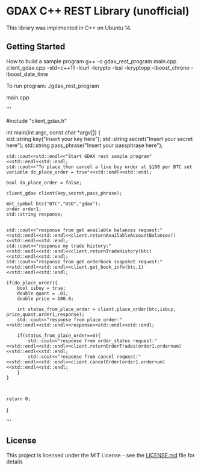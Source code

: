 # GDAX C++ REST Library (unofficial)

This library was implimented in C++ on Ubuntu 14.

## Getting Started

How to build a sample program
 g++ -o gdax_rest_program  main.cpp client_gdax.cpp -std=c++11 -lcurl -lcrypto -lssl -lcryptopp -lboost_chrono -lboost_date_time

To run program:
./gdax_rest_program




main.cpp

'''

#include "client_gdax.h"

int main(int argc, const char *argv[])
{	
	std::string key("Insert your key here");
	std::string secret("Insert your secret here");
	std::string pass_phrase("Insert your passphrase here");

	std::cout<<std::endl<<"Start GDAX rest sample program"<<std::endl<<std::endl;
	std::cout<<"To place then cancel a live buy order at $100 per BTC set variable do_place_order = true"<<std::endl<<std::endl;
	
	bool do_place_order = false;
	
	client_gdax client(key,secret,pass_phrase);
	
	mkt_symbol btc("BTC","USD","gdax");
	order order1;
	std::string response;
	
	
	std::cout<<"response from get available balances request:"<<std::endl<<std::endl<<client.returnAvailableAccountBalances()<<std::endl<<std::endl;
	std::cout<<"response my trade history:"<<std::endl<<std::endl<<client.returnTradeHistory(btc)<<std::endl<<std::endl;
	std::cout<<"response from get orderbook snapshot request:"<<std::endl<<std::endl<<client.get_book_info(btc,1)<<std::endl<<std::endl;
	
	if(do_place_order){
		bool isbuy = true;
		double quant = .01;
		double price = 100.0;
		
		int status_from_place_order = client.place_order(btc,isbuy, price,quant,order1,response);
		std::cout<<"response from place order:"<<std::endl<<std::endl<<response<<std::endl<<std::endl;
		
		if(status_from_place_order==0){
			std::cout<<"response from order_status request:"<<std::endl<<std::endl<<client.returnOrderTrades(order1.ordernum)<<std::endl<<std::endl;
			std::cout<<"response from cancel request:"<<std::endl<<std::endl<<client.cancelOrder(order1.ordernum)<<std::endl<<std::endl;
		}
	}
	
		
	
	return 0;
}

'''

## License

This project is licensed under the MIT License - see the [LICENSE.md](LICENSE.md) file for details

